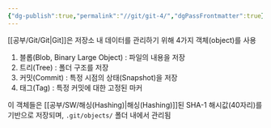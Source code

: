 ```yaml
---
{"dg-publish":true,"permalink":"//git/git-4/","dgPassFrontmatter":true}
---
```


[[공부/Git/Git\|Git]]은 저장소 내 데이터를 관리하기 위해 4가지 객체(object)를 사용

1. 블롭(Blob, Binary Large Object) : 파일의 내용을 저장
2. 트리(Tree) : 폴더 구조를 저장
3. 커밋(Commit) : 특정 시점의 상태(Snapshot)을 저장
4. 태그(Tag) : 특정 커밋에 대한 고정된 마커

이 객체들은 [[공부/SW/해싱(Hashing)\|해싱(Hashing)]]된 SHA-1 해시값(40자리)를 기반으로 저장되며, `.git/objects/` 폴더 내에서 관리됨